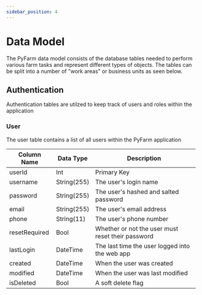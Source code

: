 ```yaml
---
sidebar_position: 4
---
```


# Data Model

The PyFarm data model consists of the database tables needed to perform various
farm tasks and represent different types of objects. The tables can be split
into a number of "work areas" or business units as seen below.

## Authentication

Authentication tables are utilzed to keep track of users and roles within the
application

### User

The user table contains a list of all users within the PyFarm application

| Column Name   | Data Type   | Description                                       |
| ------------- | ----------- | ------------------------------------------------- |
| userId        | Int         | Primary Key                                       |
| username      | String(255) | The user's login name                             |
| password      | String(255) | The user's hashed and salted password             |
| email         | String(255) | The user's email address                          |
| phone         | String(11)  | The user's phone number                           |
| resetRequired | Bool        | Whether or not the user must reset their password |
| lastLogin     | DateTime    | The last time the user logged into the web app    |
| created       | DateTime    | When the user was created                         |
| modified      | DateTime    | When the user was last modified                   |
| isDeleted     | Bool        | A soft delete flag                                |
